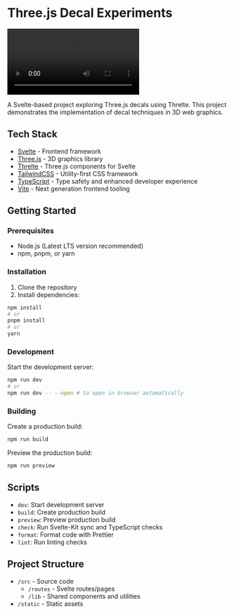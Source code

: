 # Three.js Decal Experiments

![](./static/decal.mp4)

A Svelte-based project exploring Three.js decals using Threlte. This project demonstrates the implementation of decal techniques in 3D web graphics.

## Tech Stack

- [Svelte](https://svelte.dev/) - Frontend framework
- [Three.js](https://threejs.org/) - 3D graphics library
- [Threlte](https://threlte.xyz/) - Three.js components for Svelte
- [TailwindCSS](https://tailwindcss.com/) - Utility-first CSS framework
- [TypeScript](https://www.typescriptlang.org/) - Type safety and enhanced developer experience
- [Vite](https://vitejs.dev/) - Next generation frontend tooling

## Getting Started

### Prerequisites

- Node.js (Latest LTS version recommended)
- npm, pnpm, or yarn

### Installation

1. Clone the repository
2. Install dependencies:
```bash
npm install
# or
pnpm install
# or
yarn
```

### Development

Start the development server:

```bash
npm run dev
# or
npm run dev -- --open # to open in browser automatically
```

### Building

Create a production build:

```bash
npm run build
```

Preview the production build:

```bash
npm run preview
```

## Scripts

- `dev`: Start development server
- `build`: Create production build
- `preview`: Preview production build
- `check`: Run Svelte-Kit sync and TypeScript checks
- `format`: Format code with Prettier
- `lint`: Run linting checks

## Project Structure

- `/src` - Source code
  - `/routes` - Svelte routes/pages
  - `/lib` - Shared components and utilities
- `/static` - Static assets
